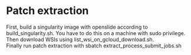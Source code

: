 # Patch extraction

First, build a singularity image with openslide according to build_singularity.sh. You have to do this on a machine with sudo privilege.  
Then download WSIs using list_wsi_on_gcloud_download.sh.  
Finally run patch extraction with sbatch extract_process_submit_jobs.sh
